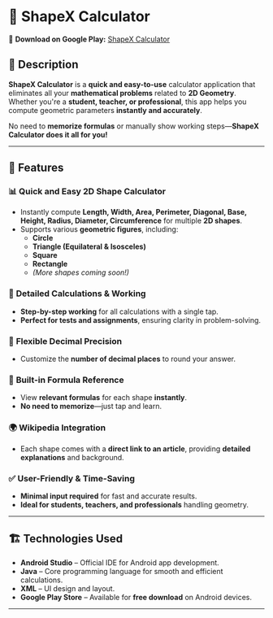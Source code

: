 # 📐 ShapeX Calculator  

🔗 **Download on Google Play:** [ShapeX Calculator](https://play.google.com/store/apps/details?id=your.app.package.name)  

## 📌 Description
**ShapeX Calculator** is a **quick and easy-to-use** calculator application that eliminates all your **mathematical problems** related to **2D Geometry**. Whether you're a **student, teacher, or professional**, this app helps you compute geometric parameters **instantly and accurately**.

No need to **memorize formulas** or manually show working steps—**ShapeX Calculator does it all for you!**  

---

## 🚀 Features

### 📊 **Quick and Easy 2D Shape Calculator**
- Instantly compute **Length, Width, Area, Perimeter, Diagonal, Base, Height, Radius, Diameter, Circumference** for multiple **2D shapes**.
- Supports various **geometric figures**, including:
  - **Circle**
  - **Triangle (Equilateral & Isosceles)**
  - **Square**
  - **Rectangle**
  - *(More shapes coming soon!)*

### 📝 **Detailed Calculations & Working**
- **Step-by-step working** for all calculations with a single tap.
- **Perfect for tests and assignments**, ensuring clarity in problem-solving.

### 🔢 **Flexible Decimal Precision**
- Customize the **number of decimal places** to round your answer.

### 📖 **Built-in Formula Reference**
- View **relevant formulas** for each shape **instantly**.
- **No need to memorize**—just tap and learn.

### 🌍 **Wikipedia Integration**
- Each shape comes with a **direct link to an article**, providing **detailed explanations** and background.

### ✅ **User-Friendly & Time-Saving**
- **Minimal input required** for fast and accurate results.
- **Ideal for students, teachers, and professionals** handling geometry.

---

## 🏗️ Technologies Used

- **Android Studio** – Official IDE for Android app development.
- **Java** – Core programming language for smooth and efficient calculations.
- **XML** – UI design and layout.
- **Google Play Store** – Available for **free download** on Android devices.

---
